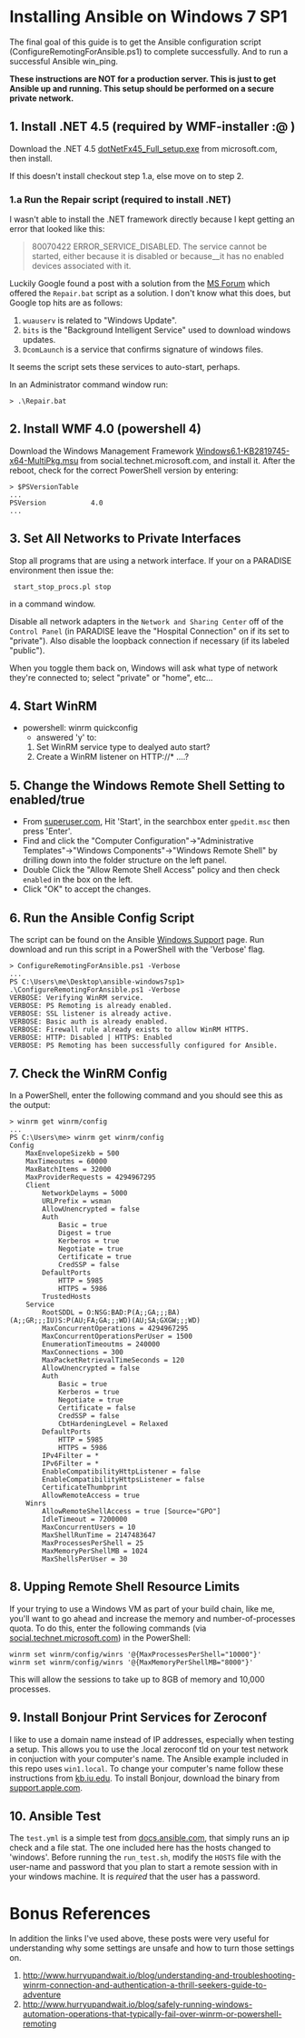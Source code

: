 # Installing Ansible on Windows 7 SP1
The final goal of this guide is to get the Ansible configuration script
(ConfigureRemotingForAnsible.ps1) to complete successfully.  And to run a
successful Ansible win_ping.

**These instructions are NOT for a production server.  This is just to get
Ansible up and running. This setup should be performed on a secure private
network.**

## 1. Install .NET 4.5 (required by WMF-installer :@ )
Download the .NET 4.5 [dotNetFx45_Full_setup.exe](https://www.microsoft.com/en-us/download/confirmation.aspx?id=30653) from microsoft.com, then install.

If this doesn't install checkout step 1.a, else move on to step 2.
 
### 1.a Run the Repair script (required to install .NET)
I wasn't able to install the .NET framework directly because I kept getting an
error that looked like this:

> 80070422 ERROR_SERVICE_DISABLED. The service cannot be started, either because it is disabled or because__it has no enabled devices associated with it.

Luckily Google found a post with a solution from the [MS Forum](https://answers.microsoft.com/en-us/windows/forum/windows_7-security/80070422-errorservicedisabled-the-service-cannot/ce05b449-248b-48a9-89f7-e3ef2c147c68) which offered the `Repair.bat` script as a solution.  I don't know what this does, but Google top hits are as follows:

1. `wuauserv` is related to "Windows Update".
2. `bits` is the "Background Intelligent Service" used to download windows updates.
3. `DcomLaunch` is a service that confirms signature of windows files.

It seems the script sets these services to auto-start, perhaps.

In an Administrator command window run:

```
> .\Repair.bat
```

## 2. Install WMF 4.0 (powershell 4)
Download the Windows Management Framework
[Windows6.1-KB2819745-x64-MultiPkg.msu](https://social.technet.microsoft.com/wiki/contents/articles/21016.how-to-install-windows-powershell-4-0.aspx#Windows_Management_Framework_4_supportability_matrix)
from social.technet.microsoft.com, and install it.  After the reboot, check for
the correct PowerShell version by entering:
```
> $PSVersionTable
...
PSVersion           4.0
...
```

## 3. Set All Networks to Private Interfaces
Stop all programs that are using a network interface.  If your on a PARADISE
environment then issue the:
```
 start_stop_procs.pl stop
```
in a command window.

Disable all network adapters in the `Network and Sharing Center` off of the
`Control Panel` (in PARADISE leave the "Hospital Connection" on if its set to
"private"). Also disable the loopback connection if necessary (if its labeled
"public").

When you toggle them back on, Windows will ask what type of network they're
connected to; select "private" or "home", etc...

## 4. Start WinRM
 * powershell: winrm quickconfig
   * answered 'y' to:
   1. Set WinRM service type to dealyed auto start?
   2. Create a WinRM listener on HTTP://* ....?

## 5. Change the Windows Remote Shell Setting to enabled/true
 * From [superuser.com](http://superuser.com/questions/1051813/how-to-properly-set-the-allow-remote-shell-access-setting-in-group-policy-so-a), Hit 'Start', in the searchbox enter `gpedit.msc` then press 'Enter'.
 * Find and click the "Computer Configuration"->"Administrative Templates"->"Windows Components"->"Windows Remote Shell" by drilling down into the folder structure on the left panel.
 * Double Click the "Allow Remote Shell Access" policy and then check `enabled` in the box on the left.
 * Click "OK" to accept the changes.

## 6. Run the Ansible Config Script
The script can be found on the Ansible [Windows Support](http://docs.ansible.com/ansible/intro_windows.html#windows-system-prep) page. Run download and run this script in a
PowerShell with the 'Verbose' flag.
```
> ConfigureRemotingForAnsible.ps1 -Verbose
...
PS C:\Users\me\Desktop\ansible-windows7sp1> .\ConfigureRemotingForAnsible.ps1 -Verbose
VERBOSE: Verifying WinRM service.
VERBOSE: PS Remoting is already enabled.
VERBOSE: SSL listener is already active.
VERBOSE: Basic auth is already enabled.
VERBOSE: Firewall rule already exists to allow WinRM HTTPS.
VERBOSE: HTTP: Disabled | HTTPS: Enabled
VERBOSE: PS Remoting has been successfully configured for Ansible.
```

## 7. Check the WinRM Config
In a PowerShell, enter the following command and you should see this as the
output:

```
> winrm get winrm/config
...
PS C:\Users\me> winrm get winrm/config
Config
    MaxEnvelopeSizekb = 500
    MaxTimeoutms = 60000
    MaxBatchItems = 32000
    MaxProviderRequests = 4294967295
    Client
        NetworkDelayms = 5000
        URLPrefix = wsman
        AllowUnencrypted = false
        Auth
            Basic = true
            Digest = true
            Kerberos = true
            Negotiate = true
            Certificate = true
            CredSSP = false
        DefaultPorts
            HTTP = 5985
            HTTPS = 5986
        TrustedHosts
    Service
        RootSDDL = O:NSG:BAD:P(A;;GA;;;BA)(A;;GR;;;IU)S:P(AU;FA;GA;;;WD)(AU;SA;GXGW;;;WD)
        MaxConcurrentOperations = 4294967295
        MaxConcurrentOperationsPerUser = 1500
        EnumerationTimeoutms = 240000
        MaxConnections = 300
        MaxPacketRetrievalTimeSeconds = 120
        AllowUnencrypted = false
        Auth
            Basic = true
            Kerberos = true
            Negotiate = true
            Certificate = false
            CredSSP = false
            CbtHardeningLevel = Relaxed
        DefaultPorts
            HTTP = 5985
            HTTPS = 5986
        IPv4Filter = *
        IPv6Filter = *
        EnableCompatibilityHttpListener = false
        EnableCompatibilityHttpsListener = false
        CertificateThumbprint
        AllowRemoteAccess = true
    Winrs
        AllowRemoteShellAccess = true [Source="GPO"]
        IdleTimeout = 7200000
        MaxConcurrentUsers = 10
        MaxShellRunTime = 2147483647
        MaxProcessesPerShell = 25
        MaxMemoryPerShellMB = 1024
        MaxShellsPerUser = 30
```
## 8. Upping Remote Shell Resource Limits
If your trying to use a Windows VM as part of your build chain, like me, you'll
want to go ahead and increase the memory and number-of-processes quota.  To do
this, enter the following commands (via [social.technet.microsoft.com](https://social.technet.microsoft.com/Forums/office/en-US/4d6e99ab-970f-4616-b53d-2b44e56caf16/not-enough-quota-is-available-to-process-this-command?forum=winserverpowershell)) in the PowerShell:

```
winrm set winrm/config/winrs '@{MaxProcessesPerShell="10000"}'
winrm set winrm/config/winrs '@{MaxMemoryPerShellMB="8000"}'
```

This will allow the sessions to take up to 8GB of memory and 10,000 processes.

## 9. Install Bonjour Print Services for Zeroconf
I like to use a domain name instead of IP addresses, especially when testing a
setup.  This allows you to use the .local zeroconf tld on your test network in
conjuction with your computer's name. The Ansible example included in this repo
uses `win1.local`. To change your computer's name follow these instructions from
[kb.iu.edu](https://kb.iu.edu/d/ajnx).  To install Bonjour, download the binary
from [support.apple.com](https://support.apple.com/kb/dl999?locale=en_US).

## 10. Ansible Test
The `test.yml` is a simple test from [docs.ansible.com](https://raw.githubusercontent.com/ansible/ansible-examples/master/windows/test.yml), that simply runs an ip
check and a file stat. The one included here has the hosts changed to
'windows'.  Before running the `run_test.sh`, modify the `HOSTS` file with
the user-name and password that you plan to start a remote session with in your
windows machine. It is *required* that the user has a password.

# Bonus References
In addition the links I've used above, these posts were very useful for
understanding why some settings are unsafe and how to turn those settings on.

1. http://www.hurryupandwait.io/blog/understanding-and-troubleshooting-winrm-connection-and-authentication-a-thrill-seekers-guide-to-adventure
2. http://www.hurryupandwait.io/blog/safely-running-windows-automation-operations-that-typically-fail-over-winrm-or-powershell-remoting
